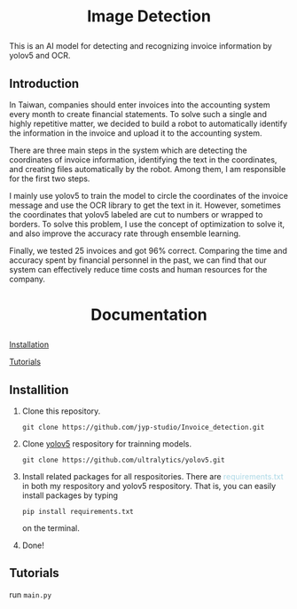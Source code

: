 # <p align="center">Image Detection</p>

This is an AI model for detecting and recognizing invoice information by yolov5 and OCR.

## Introduction

In Taiwan, companies should enter invoices into the accounting system every month to create financial statements. To solve such a single and highly repetitive matter, we decided to build a robot to automatically identify the information in the invoice and upload it to the accounting system.

There are three main steps in the system which are detecting the coordinates of invoice information, identifying the text in the coordinates, and creating files automatically by the robot. Among them, I am responsible for the first two steps.

I mainly use yolov5 to train the model to circle the coordinates of the invoice message and use the OCR library to get the text in it. However, sometimes the coordinates that yolov5 labeled are cut to numbers or wrapped to borders. To solve this problem, I use the concept of optimization to solve it, and also improve the accuracy rate through ensemble learning.

Finally, we tested 25 invoices and got 96% correct. Comparing the time and accuracy spent by financial personnel in the past, we can find that our system can effectively reduce time costs and human resources for the company.

# <p align="center">Documentation</p>

[Installation](#installition)

[Tutorials](#tutorials)

## Installition

1. Clone this repository.

   ```git
   git clone https://github.com/jyp-studio/Invoice_detection.git
   ```

2. Clone [yolov5](https://github.com/ultralytics/yolov5) respository for trainning models.

   ```git
   git clone https://github.com/ultralytics/yolov5.git
   ```

3. Install related packages for all respositories. There are <span style="color:lightblue">requirements.txt</span> in both my respository and yolov5 respository. That is, you can easily install packages by typing

   ```
   pip install requirements.txt
   ```

   on the terminal.

4. Done!

## Tutorials

run `main.py`
